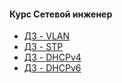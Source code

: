 #### Курс Сетевой инженер 
 - [ДЗ - VLAN](/homework002)
- [ДЗ - STP](/homework003)
- [ДЗ - DHCPv4](/homework005DHCPv4)
- [ДЗ - DHCPv6](/homework005DHCPv6)